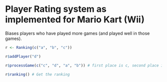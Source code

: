 # Player Rating system as implemented for Mario Kart (Wii)
Biases players who have played more games (and played well in those games).

```r
r <- Ranking(c("a", "b", "c"))

r$addPlayer("d")

r$processGame(c("c", "d", "a", "b")) # first place is c, second place is d, ...

r$ranking() # Get the ranking

```
